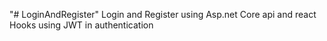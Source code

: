 "# LoginAndRegister" 
Login and Register using Asp.net Core api and react Hooks using JWT in authentication
